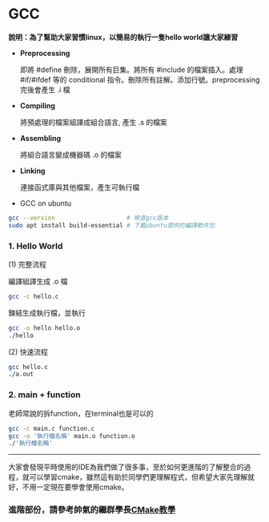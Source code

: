 # GCC

**說明：為了幫助大家習慣linux，以簡易的執行一隻hello world讓大家練習**

* **Preprocessing**

  即將 #define 刪除，展開所有巨集。將所有 #include 的檔案插入。處理 #if/#ifdef 等的 conditional 指令。刪除所有註解。添加行號。preprocessing 完後會產生 .i 檔

* **Compiling**

  將預處理的檔案組譯成組合語言, 產生 .s 的檔案

* **Assembling**

  將組合語言變成機器碼 .o 的檔案

* **Linking**

  連接函式庫與其他檔案，產生可執行檔

* GCC on ubuntu

``` bash
gcc --version                    # 檢查gcc版本
sudo apt install build-essential # 下載ubuntu提供的編譯軟件包
```

### 1. Hello World

(1) 完整流程

編譯組譯生成 .o 檔

```bash
gcc -c hello.c
```

鍊結生成執行檔，並執行

``` bash
gcc -o hello hello.o
./hello
```

(2) 快速流程

```bash
gcc hello.c
./a.out
```

### 2. main + function
老師常說的拆function，在terminal也是可以的
``` bash
gcc -c main.c function.c
gcc -o '執行檔名稱' main.o function.o
./'執行檔名稱'
```
---

大家會發現平時使用的IDE為我們做了很多事，至於如何更進階的了解整合的過程，就可以學習cmake，雖然這有助於同學們更理解程式，但希望大家先理解就好，不用一定現在要學會使用cmake。

### 進階部份，請參考帥氣的繼群學長[CMake教學](https://gitlab.ical.tw/a1075144/cmake_practice) 

